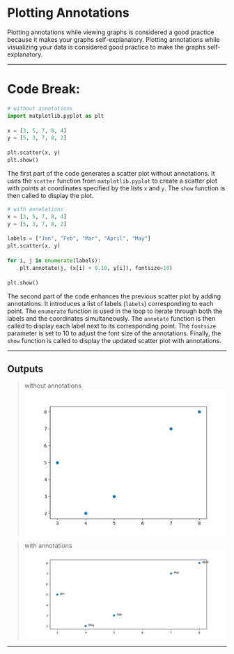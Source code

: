 # Plotting Annotations

Plotting annotations while viewing graphs is considered a good practice because it makes your graphs self-explanatory.
Plotting annotations while visualizing your data is considered good practice to make the graphs self-explanatory.


-----

# Code Break:

```python
# without annotations
import matplotlib.pyplot as plt

x = [3, 5, 7, 8, 4]
y = [5, 3, 7, 8, 2]

plt.scatter(x, y)
plt.show()
```

The first part of the code generates a scatter plot without annotations. It uses the `scatter` function from `matplotlib.pyplot` to create a scatter plot with points at coordinates specified by the lists `x` and `y`. The `show` function is then called to display the plot.

```python
# with annotations
x = [3, 5, 7, 8, 4]
y = [5, 3, 7, 8, 2]

labels = ["Jan", "Feb", "Mar", "April", "May"]
plt.scatter(x, y)

for i, j in enumerate(labels):
    plt.annotate(j, (x[i] + 0.10, y[i]), fontsize=10)

plt.show()
```

The second part of the code enhances the previous scatter plot by adding annotations. It introduces a list of labels (`labels`) corresponding to each point. The `enumerate` function is used in the loop to iterate through both the labels and the coordinates simultaneously. The `annotate` function is then called to display each label next to its corresponding point. The `fontsize` parameter is set to 10 to adjust the font size of the annotations. Finally, the `show` function is called to display the updated scatter plot with annotations.

-----

## Outputs

> without annotations
![without annotations](image.png)

> with annotations
![with annotations](image-1.png)

-----